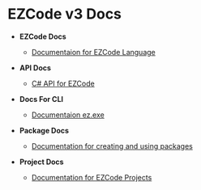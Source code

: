 # EZCode v3 Docs

-  **EZCode Docs**
   -  [Documentaion for EZCode Language](EZCode.md)

- **API Docs**
  - [C# API for EZCode](API.md)

- **Docs For CLI**
  - [Documentaion ez.exe](CLI.md)

- **Package Docs**
  - [Documentation for creating and using packages](Packages.md)
  
- **Project Docs**
  - [Documentation for EZCode Projects](Projects.md)
